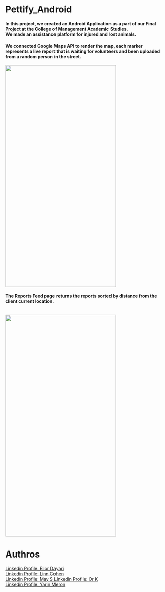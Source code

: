 # Pettify_Android


<h4>In this project, we created an Android Application as a part of our Final Project at the College of Management Academic Studies.<br>
We made an assistance platform for injured and lost animals. <h4>
  <h4>We connected Google Maps API to render the map, each marker represents a live report that is waiting for volunteers and been uploaded from a random person in the street. </h4>


<img height="700" width="350" src=https://user-images.githubusercontent.com/66214295/114315519-ff958f00-9b07-11eb-8d9a-39f7a852ce05.jpeg> 

<br>
<h4>The Reports Feed page returns the reports sorted by distance from the client current location.</h4><br>

<img height="700" width="350" src=https://user-images.githubusercontent.com/66214295/114315545-1805a980-9b08-11eb-87ee-fc0f3d538d0a.jpeg> 



 <h1>Authros</h1>
  <a href="https://www.linkedin.com/in/eliordayari/">Linkedin Profile: Elior Dayari</a><br>
   <a href="https://www.linkedin.com/in/eliordayari/">Linkedin Profile: Linn Cohen</a><br>
  <a href="https://www.linkedin.com/in/yarin-meron">Linkedin Profile: May S </a>
   <a href="https://www.linkedin.com/in/eliordayari/">Linkedin Profile: Or K</a><br>
  <a href="https://www.linkedin.com/in/yarin-meron">Linkedin Profile: Yarin Meron</a>






